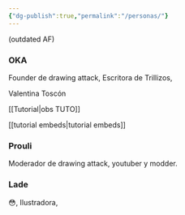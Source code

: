 ```yaml
---
{"dg-publish":true,"permalink":"/personas/"}
---
```


(outdated  AF)

### OKA

Founder de drawing attack, Escritora de Trillizos,

Valentina Toscón

 [[Tutorial\|obs TUTO]]

 [[tutorial embeds\|tutorial embeds]]

### Prouli

Moderador de drawing attack, youtuber y modder.

### Lade

😳, Ilustradora,
